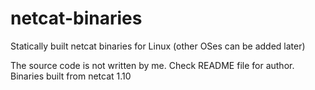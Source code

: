 # netcat-binaries
Statically built netcat binaries for Linux (other OSes can be added later)

The source code is not written by me. Check README file for author. Binaries built from netcat 1.10